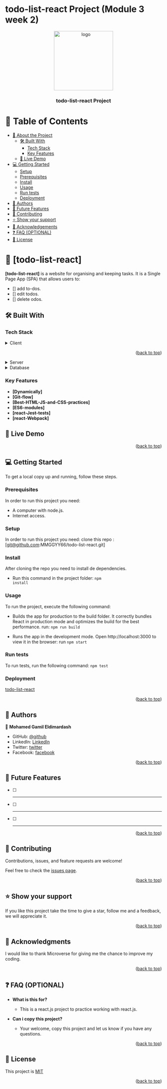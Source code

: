 <a name="readme-top"></a>
# todo-list-react Project (Module 3 week 2)

<div align="center">
  <img src="" alt="logo" width="190"  height="auto" />
  <br/>

  <h3><b>todo-list-react Project</b></h3>

</div>

<!-- TABLE OF CONTENTS -->

# 📗 Table of Contents

- [📖 About the Project](#about-project)
  - [🛠 Built With](#built-with)
    - [Tech Stack](#tech-stack)
    - [Key Features](#key-features)
  - [🚀 Live Demo](#live-demo)
- [💻 Getting Started](#getting-started)
  - [Setup](#setup)
  - [Prerequisites](#prerequisites)
  - [Install](#install)
  - [Usage](#usage)
  - [Run tests](#run-tests)
  - [Deployment](#triangular_flag_on_post-deployment)
- [👥 Authors](#authors)
- [🔭 Future Features](#future-features)
- [🤝 Contributing](#contributing)
- [⭐️ Show your support](#support)
- [🙏 Acknowledgements](#acknowledgements)
- [❓ FAQ (OPTIONAL)](#faq)
- [📝 License](#license)

<!-- PROJECT DESCRIPTION -->

# 📖 [todo-list-react] <a name="about-project"></a>

**[todo-list-react]** is a website for organising and keeping tasks. It is a Single Page App (SPA) that allows users to:
  - [] add to-dos.
  - [] edit todos.
  - [] delete odos.

## 🛠 Built With <a name="built-with"></a>
### Tech Stack <a name="tech-stack"></a>
<details>
  <summary>Client</summary>
  <ul>
    <li><a href="https://reactjs.org/">React.js</a></li>
    <li><a href="https://html.com/">Html5</a></li>
    <li><a href="hhttps://www.w3schools.com/css/">CSS3</a></li>
    <li>ESLint</li>
    <li>StyleLints</li>
    <li>GitFlow</li>
    <li><a href="https://www.javascript.com/">ES6</a></li>
    <li>Webpack</li>
    <li>Jest</li>
  </ul>
</details>

<p align="right">(<a href="#readme-top">back to top</a>)</p>

<details>
  <summary>Server</summary>
  <ul>
    <li><a href="#">N/A</a></li>
  </ul>
</details>

<details>
<summary>Database</summary>
  <ul>
    <li><a href="#">N/A</a></li>
  </ul>
</details>

<!-- Features -->

### Key Features <a name="key-features"></a>

- **[Dynamically]**
- **[Git-flow]**
- **[Best-HTML-JS-and-CSS-practices]**
- **[ES6-modules]**
- **[react-Jest-tests]**
- **[react-Webpack]**

<!-- LIVE DEMO -->

## 🚀 Live Demo <a name="live-demo"></a>

<p align="right">(<a href="#readme-top">back to top</a>)</p>

<!-- GETTING STARTED -->
## 💻 Getting Started <a name="getting-started"></a>

To get a local copy up and running, follow these steps.

### Prerequisites

In order to run this project you need:

- A computer with node.js.
- Internet access.

### Setup
In order to run this project you need: clone this repo : [git@github.com:MMGGYY66/todo-list-react.git]

### Install

After cloning the repo you need to install de dependencies.
- Run this command in the project folder:
 <code>npm install</code>

### Usage

To run the project, execute the following command:

- Builds the app for production to the build folder. It correctly bundles React in production mode and optimizes the build for the best performance. run:
 <code>npm run build</code>

 - Runs the app in the development mode. Open http://localhost:3000 to view it in the browser: run
 <code>npm start</code>

### Run tests

To run tests, run the following command:
 <code>npm test</code>

### Deployment
[todo-list-react](https://mmggyy66.github.io/todo-list-react/)

<p align="right">(<a href="#readme-top">back to top</a>)</p>

<!-- AUTHORS -->

## 👥 Authors <a name="authors"></a>

👤 **Mohamed Gamil Eldimardash**

- GitHub: [@github](https://github.com/MMGGYY66)
- LinkedIn: [LinkedIn](https://www.linkedin.com/in/mohamed-eldimardash-0023a3b5/)
- Twitter: [twitter](https://twitter.com/MOHAMEDELDIMARd)
- Facebook: [facebook](https://www.facebook.com/MOHAMED.ELDIMARDASH/)

<p align="right">(<a href="#readme-top">back to top</a>)</p>

<!-- FUTURE FEATURES -->

## 🔭 Future Features <a name="future-features"></a>

- [ ] ****
- [ ] ****
- [ ] ****

<p align="right">(<a href="#readme-top">back to top</a>)</p>

<!-- CONTRIBUTING -->

## 🤝 Contributing <a name="contributing"></a>

Contributions, issues, and feature requests are welcome!

Feel free to check the [issues page](https://github.com/MMGGYY66/todo-list-react/issues/).

<p align="right">(<a href="#readme-top">back to top</a>)</p>

<!-- SUPPORT -->

## ⭐️ Show your support <a name="support"></a>

If you like this project take the time to give a star, follow me and a feedback, we will appreciate it.

<p align="right">(<a href="#readme-top">back to top</a>)</p>

<!-- ACKNOWLEDGEMENTS -->

## 🙏 Acknowledgments <a name="acknowledgements"></a>

I would like to thank Microverse for giving me the chance to improve my coding.

<p align="right">(<a href="#readme-top">back to top</a>)</p>

<!-- FAQ (optional) -->

## ❓ FAQ (OPTIONAL) <a name="faq"></a>
- **What is this for?**

  - This is a react.js project to practice working with react.js.

- **Can i copy this project?**

  - Your welcome, copy this project and let us know if you have any questions.

<p align="right">(<a href="#readme-top">back to top</a>)</p>

<!-- LICENSE -->

## 📝 License <a name="license"></a>

This project is [MIT](https://github.com/MMGGYY66/todo-list-react/blob/dev/MIT.md)


<p align="right">(<a href="#readme-top">back to top</a>)</p>